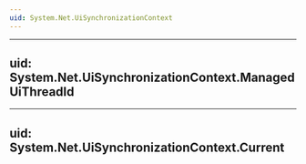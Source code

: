 ```yaml
---
uid: System.Net.UiSynchronizationContext
---
```


---
uid: System.Net.UiSynchronizationContext.ManagedUiThreadId
---

---
uid: System.Net.UiSynchronizationContext.Current
---
